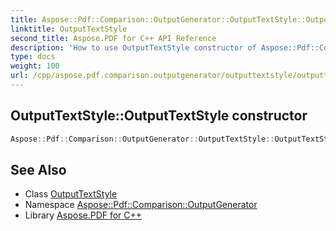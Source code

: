```yaml
---
title: Aspose::Pdf::Comparison::OutputGenerator::OutputTextStyle::OutputTextStyle constructor
linktitle: OutputTextStyle
second_title: Aspose.PDF for C++ API Reference
description: 'How to use OutputTextStyle constructor of Aspose::Pdf::Comparison::OutputGenerator::OutputTextStyle class in C++.'
type: docs
weight: 100
url: /cpp/aspose.pdf.comparison.outputgenerator/outputtextstyle/outputtextstyle/
---
```

## OutputTextStyle::OutputTextStyle constructor




```cpp
Aspose::Pdf::Comparison::OutputGenerator::OutputTextStyle::OutputTextStyle()
```

## See Also

* Class [OutputTextStyle](../)
* Namespace [Aspose::Pdf::Comparison::OutputGenerator](../../)
* Library [Aspose.PDF for C++](../../../)
